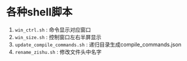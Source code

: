 # 各种shell脚本

1. `win_ctrl.sh` : 命令显示对应窗口
2. `win_size.sh` : 控制窗口左右半屏显示
3. `update_compile_commands.sh` : 递归目录生成compile_commands.json
4. `rename_zishu.sh` : 修改文件头中名字

